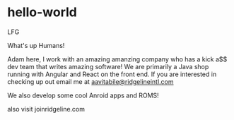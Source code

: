# hello-world
LFG

What's up Humans! 

Adam here, I work with an amazing amanzing company who has a kick a$$ dev team that writes amazing software! We are primarily a Java shop running with Angular and React on the front end. If you are interested in checking up out email me at aavitabile@ridgelineintl.com 

We also develop some cool Anroid apps and ROMS!

also visit joinridgeline.com 
